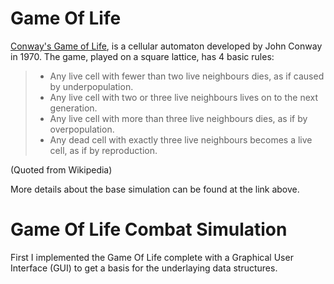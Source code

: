 # Game Of Life
[Conway's Game of Life](https://en.wikipedia.org/wiki/Conway%27s_Game_of_Life), is a cellular automaton developed by John Conway in 1970.  The game, played on a square lattice, has 4 basic rules:

> * Any live cell with fewer than two live neighbours dies, as if caused by underpopulation.
> * Any live cell with two or three live neighbours lives on to the next generation.
> * Any live cell with more than three live neighbours dies, as if by overpopulation.
> * Any dead cell with exactly three live neighbours becomes a live cell, as if by reproduction.

(Quoted from Wikipedia)

More details about the base simulation can be found at the link above.

# Game Of Life Combat Simulation
First I implemented the Game Of Life complete with a Graphical User Interface (GUI) to get a basis for the underlaying data structures.
